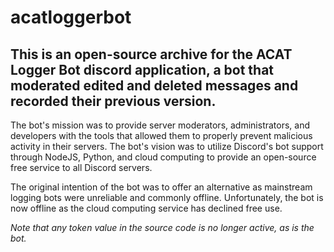 # acatloggerbot
## This is an open-source archive for the ACAT Logger Bot discord application, a bot that moderated edited and deleted messages and recorded their previous version. 
The bot's mission was to provide server moderators, administrators, and developers with the tools that allowed them to properly prevent malicious activity in their servers.
The bot's vision was to utilize Discord's bot support through NodeJS, Python, and cloud computing to provide an open-source free service to all Discord servers.

The original intention of the bot was to offer an alternative as mainstream logging bots were unreliable and commonly offline. 
Unfortunately, the bot is now offline as the cloud computing service has declined free use. 

*Note that any token value in the source code is no longer active, as is the bot.*
